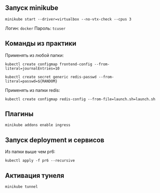 ## Запуск minikube
`minikube start --driver=virtualbox --no-vtx-check --cpus 3`

Логин: `docker`
Пароль: `tcuser`

## Команды из практики

Применять из любой папки:

`kubectl create configmap frontend-config --from-literal=journalEntries=10`

`kubectl create secret generic redis-passwd --from-literal=passwd=${RANDOM}`

Применять из папки redis:

`kubectl create configmap redis-config --from-file=launch.sh=launch.sh`

## Плагины

`minikube addons enable ingress`

## Запуск deployment и сервисов

Из папки выше чем pr6:

`kubectl apply -f pr6 --recursive`

## Активация тунеля

`minikube tunnel`
